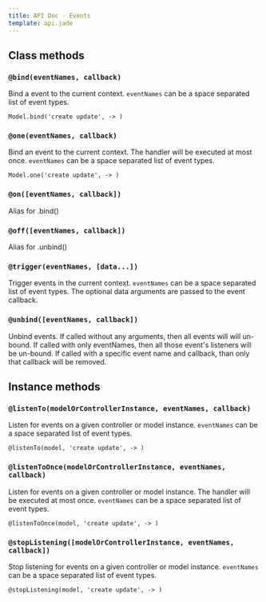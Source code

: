 ```yaml
---
title: API Doc - Events
template: api.jade
---
```


## Class methods

### `@bind(eventNames, callback)`

Bind a event to the current context. `eventNames` can be a space separated list of event types.

    Model.bind('create update', -> )

### `@one(eventNames, callback)`

Bind an event to the current context. The handler will be executed at most once. `eventNames` can be a space separated list of event types.

    Model.one('create update', -> )

### `@on([eventNames, callback])`

Alias for .bind()

### `@off([eventNames, callback])`

Alias for .unbind()

### `@trigger(eventNames, [data...])`

Trigger events in the current context. `eventNames` can be a space separated list of event types. The optional data arguments are passed to the event callback.

### `@unbind([eventNames, callback])`

Unbind events. If called without any arguments, then all events will will un-bound. If called with only eventNames, then all those event's listeners will be un-bound. If called with a specific event name and callback, than only that callback will be removed.


## Instance methods

### `@listenTo(modelOrControllerInstance, eventNames, callback)`

Listen for events on a given controller or model instance. `eventNames` can be a space separated list of event types.

    @listenTo(model, 'create update', -> )

### `@listenToOnce(modelOrControllerInstance, eventNames, callback)`

Listen for events on a given controller or model instance. The handler will be executed at most once. `eventNames` can be a space separated list of event types.

    @listenToOnce(model, 'create update', -> )

### `@stopListening([modelOrControllerInstance, eventNames, callback])`

Stop listening for events on a given controller or model instance. `eventNames` can be a space separated list of event types.

    @stopListening(model, 'create update', -> )
